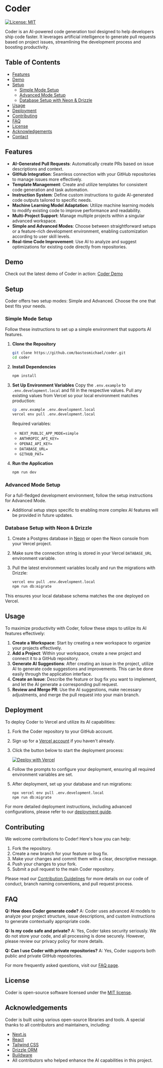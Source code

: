 # Coder

[![License: MIT](https://img.shields.io/badge/License-MIT-yellow.svg)](https://opensource.org/licenses/MIT)

Coder is an AI-powered code generation tool designed to help developers ship code faster. It leverages artificial intelligence to generate pull requests based on project issues, streamlining the development process and boosting productivity.

## Table of Contents

- [Features](#features)
- [Demo](#demo)
- [Setup](#setup)
  - [Simple Mode Setup](#simple-mode-setup)
  - [Advanced Mode Setup](#advanced-mode-setup)
  - [Database Setup with Neon & Drizzle](#database-setup-with-neon--drizzle)
- [Usage](#usage)
- [Deployment](#deployment)
- [Contributing](#contributing)
- [FAQ](#faq)
- [License](#license)
- [Acknowledgements](#acknowledgements)
- [Contact](#contact)

## Features

- **AI-Generated Pull Requests**: Automatically create PRs based on issue descriptions and context.
- **GitHub Integration**: Seamless connection with your GitHub repositories to manage issues more effectively.
- **Template Management**: Create and utilize templates for consistent code generation and task automation.
- **Instruction System**: Define custom instructions to guide AI-generated code outputs tailored to specific needs.
- **Machine Learning Model Adaptation**: Utilize machine learning models to modify existing code to improve performance and readability.
- **Multi-Project Support**: Manage multiple projects within a singular advanced workspace.
- **Simple and Advanced Modes**: Choose between straightforward setups or a feature-rich development environment, enabling customization according to user skill levels.
- **Real-time Code Improvement**: Use AI to analyze and suggest optimizations for existing code directly from repositories.

## Demo

Check out the latest demo of Coder in action:
[Coder Demo](https://youtu.be/buJ6BlQXtko)

## Setup

Coder offers two setup modes: Simple and Advanced. Choose the one that best fits your needs.

### Simple Mode Setup

Follow these instructions to set up a simple environment that supports AI features.

1. **Clone the Repository**

   ```bash
   git clone https://github.com/bastosmichael/coder.git
   cd coder
   ```

2. **Install Dependencies**

   ```bash
   npm install
   ```

3. **Set Up Environment Variables**
   Copy the `.env.example` to `.env.development.local` and fill in the respective values. Pull any existing values from Vercel so your local environment matches production:

   ```bash
   cp .env.example .env.development.local
   vercel env pull .env.development.local
   ```

   Required variables:
   
   - `NEXT_PUBLIC_APP_MODE=simple`
   - `ANTHROPIC_API_KEY=`
   - `OPENAI_API_KEY=`
   - `DATABASE_URL=`
   - `GITHUB_PAT=`

4. **Run the Application**
   ```bash
   npm run dev
   ```

### Advanced Mode Setup

For a full-fledged development environment, follow the setup instructions for Advanced Mode.

- Additional setup steps specific to enabling more complex AI features will be provided in future updates.

### Database Setup with Neon & Drizzle

1. Create a Postgres database in [Neon](https://neon.tech) or open the Neon console from your Vercel project.
2. Make sure the connection string is stored in your Vercel `DATABASE_URL` environment variable.
3. Pull the latest environment variables locally and run the migrations with Drizzle:

   ```bash
   vercel env pull .env.development.local
   npm run db:migrate
   ```

This ensures your local database schema matches the one deployed on Vercel.

## Usage

To maximize productivity with Coder, follow these steps to utilize its AI features effectively:

1. **Create a Workspace**: Start by creating a new workspace to organize your projects effectively.
2. **Add a Project**: Within your workspace, create a new project and connect it to a GitHub repository.
3. **Generate AI Suggestions**: After creating an issue in the project, utilize AI to generate code suggestions and improvements. This can be done easily through the application interface.
4. **Create an Issue**: Describe the feature or bug fix you want to implement, and let the AI generate a corresponding pull request.
5. **Review and Merge PR**: Use the AI suggestions, make necessary adjustments, and merge the pull request into your main branch.

## Deployment

To deploy Coder to Vercel and utilize its AI capabilities:

1. Fork the Coder repository to your GitHub account.
2. Sign up for a [Vercel account](https://vercel.com/signup) if you haven't already.
3. Click the button below to start the deployment process:

   [![Deploy with Vercel](https://vercel.com/button)](https://vercel.com/new/clone?repository-url=https%3A%2F%2Fgithub.com%2Fbastosmichael%2Fcoder&env=NEXT_PUBLIC_APP_MODE,ANTHROPIC_API_KEY,OPENAI_API_KEY,DATABASE_URL,GITHUB_PAT)

4. Follow the prompts to configure your deployment, ensuring all required environment variables are set. 
5. After deployment, set up your database and run migrations:

   ```bash
   npx vercel env pull .env.development.local
   npm run db:migrate
   ```

For more detailed deployment instructions, including advanced configurations, please refer to our [deployment guide](https://docs.coder.ai/deployment).

## Contributing

We welcome contributions to Coder! Here's how you can help:

1. Fork the repository.
2. Create a new branch for your feature or bug fix.
3. Make your changes and commit them with a clear, descriptive message.
4. Push your changes to your fork.
5. Submit a pull request to the main Coder repository.

Please read our [Contribution Guidelines](CONTRIBUTING.md) for more details on our code of conduct, branch naming conventions, and pull request process.

## FAQ

**Q: How does Coder generate code?**
A: Coder uses advanced AI models to analyze your project structure, issue descriptions, and custom instructions to generate contextually appropriate code.

**Q: Is my code safe and private?**
A: Yes, Coder takes security seriously. We do not store your code, and all processing is done securely. However, please review our privacy policy for more details.

**Q: Can I use Coder with private repositories?**
A: Yes, Coder supports both public and private GitHub repositories.

For more frequently asked questions, visit our [FAQ page](https://docs.coder.ai/faq).

## License

Coder is open-source software licensed under the [MIT license](LICENSE).

## Acknowledgements

Coder is built using various open-source libraries and tools. A special thanks to all contributors and maintainers, including:

- [Next.js](https://nextjs.org/)
- [React](https://reactjs.org/)
- [Tailwind CSS](https://tailwindcss.com/)
- [Drizzle ORM](https://github.com/drizzle-team/drizzle-orm)
- [Buildware](https://github.com/mckaywrigley/buildware-ai)
- All contributors who helped enhance the AI capabilities in this project.
